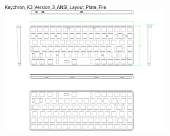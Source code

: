 <br/>Keychron_K3_Version_3_ANSI_Layout_Plate_File<br/>![image](./Keychron_K3_Version_3_ANSI_Layout_Plate_File.png)<br/>

